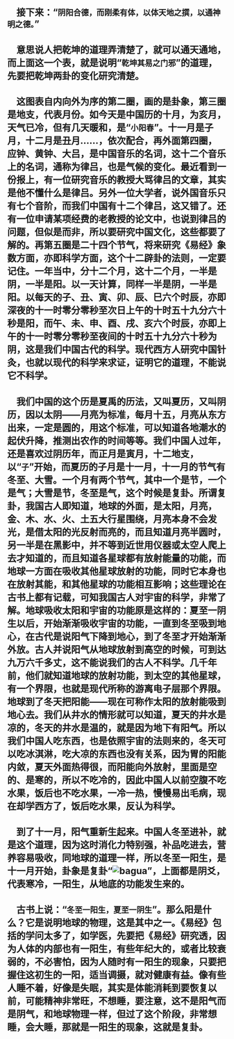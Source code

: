 &emsp;接下来：“``阴阳合德，而刚柔有体，以体天地之撰，以通神明之德。``”
---
&emsp;意思说人把乾坤的道理弄清楚了，就可以通天通地，而上面这一个表，就是说明“``乾坤其易之门邪``”的道理，先要把乾坤两卦的变化研究清楚。
---
&emsp;这图表自内向外为序的第二圈，画的是卦象，第三圈是地支，代表月份。如今天是中国历的十月，为亥月，天气已冷，但有几天暖和，是“``小阳春``”。十一月是子月，十二月是丑月……，依次配合，再外面第四圈，应钟、黄钟、大吕，是中国音乐的名词，这十二个音乐上的名词，通称为律吕，也是气候的变化。最近看到一份报上，有一位研究音乐的教授大骂律吕的文章，其实是他不懂什么是律吕。另外一位大学者，说外国音乐只有七个音阶，而我们中国有十二个律吕，这又错了。还有一位申请某项经费的老教授的论文中，也说到律吕的问题，但似是而非，所以要研究中国文化，这些都要了解的。再第五圈是二十四个节气，将来研究《易经》象数方面，亦即科学方面，这个十二辟卦的法则，一定要记住。一年当中，分十二个月，这十二个月，一半是阴，一半是阳。以一天计算，同样一半是阴，一半是阳。以每天的子、丑、寅、卯、辰、巳六个时辰，亦即深夜的十一时零分零秒至次日上午的十时五十九分六十秒是阳，而午、未、申、酉、戌、亥六个时辰，亦即上午的十一时零分零秒至夜间的十时五十九分六十秒为阴，这是我们中国古代的科学。现代西方人研究中国针灸，也就以现代的科学来求证，证明它的道理，不能说它不科学。
---
&emsp;我们中国的这个历是夏禹的历法，又叫夏历，又叫阴历，因以太阴——月亮为标准，每月十五，月亮从东方出来，一定是圆的，用这个标准，可以知道各地潮水的起伏升降，推测出农作的时间等等。我们中国人过年，还是喜欢过阴历年，而正月是寅月，十二地支，以“``子``”开始，而夏历的子月是十一月，十一月的节气有冬至、大雪。一个月有两个节气，其中一个是节，一个是气；大雪是节，冬至是气，这个时候是复卦。所谓复卦，我国古人即知道，地球的外面，是太阳，月亮，金、木、水、火、土五大行星围绕，月亮本身不会发光，是借太阳的光反射而亮的，而且知道月亮半圆时，另一半是在黑影中，并不等到近世用仪器或太空人爬上去才知道的，而且知道各星球都有放射能量的功能，而地球一方面在吸收其他星球放射的功能，同时它本身也在放射其能，和其他星球的功能相互影响；这些理论在古书上都有记载，可知我国古人对宇宙的科学，非常了解。地球吸收太阳和宇宙的功能原是这样的：夏至一阴生以后，开始渐渐吸收宇宙的功能，一直到冬至吸到地心，在古代是说阳气下降到地心，到了冬至才开始渐渐外放。古人并说阳气从地球放射到高空的时候，可到达九万六千多丈，这不能说我们的古人不科学。几千年前，他们就知道地球的放射功能，到太空的其他星球，有一个界限，也就是现代所称的游离电子层那个界限。地球到了冬天把阳能——现在可称作太阳的放射能吸到地心去。我们从井水的情形就可以知道，夏天的井水是凉的，冬天的井水是温的，就是因为地下有阳气。所以我们中国人吃东西，也是依照宇宙的法则来的，冬天可以吃冰淇淋，吃大凉的东西也没有关系，因为胃的阳能内敛，夏天外面热得很，而阳能向外放射，里面是空的、是寒的，所以不吃冷的，因此中国人以前空腹不吃水果，饭后也不吃水果，一冷一热，慢慢易出毛病，现在却学西方了，饭后吃水果，反认为科学。
---
&emsp;到了十一月，阳气重新生起来。中国人冬至进补，就是这个道理，因为这时消化力特别强，补品吃进去，营养容易吸收，同地球的道理一样，所以冬至一阳生，是十一月开始，卦象是复卦“![bagua](http://cors.zme.ink/http://www.quanxue.cn/CT_NanHuaiJin/YiJing/../../imgYiJing/gua24.png)”，上面都是阴爻，代表寒冷，一阳生，从地底的功能发生来的。
---
&emsp;古书上说：“``冬至一阳生，夏至一阴生``”。那么阳是什么？它是说明地球的物理，这是其中之一。《易经》包括的学问太多了，如学医，先要把《易经》研究透，因为人体的内部也有一阳生，有些年纪大的，或者比较衰弱的，不必害怕，因为人随时有一阳生的现象，只要把握住这初生的一阳，适当调摄，就对健康有益。像有些人睡不着，好像是失眠，其实是体能消耗到要恢复以前，可能精神非常旺，不想睡，要注意，这不是阳气而是阴气，和地球物理一样，但过了这个阶段，非常想睡，会大睡，那就是一阳生的现象，这就是复卦。
---
